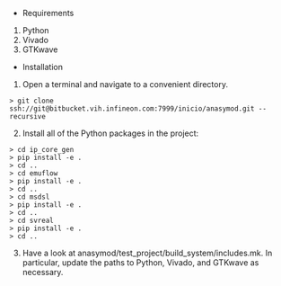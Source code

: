 * Requirements

1. Python
2. Vivado
3. GTKwave

* Installation

1. Open a terminal and navigate to a convenient directory.
```shell
> git clone ssh://git@bitbucket.vih.infineon.com:7999/inicio/anasymod.git --recursive
```

2. Install all of the Python packages in the project:
```shell
> cd ip_core_gen
> pip install -e .
> cd ..
> cd emuflow
> pip install -e .
> cd ..
> cd msdsl
> pip install -e .
> cd ..
> cd svreal
> pip install -e .
> cd ..
```

3. Have a look at anasymod/test_project/build_system/includes.mk.  In particular, update the paths to Python, Vivado, and GTKwave as necessary.